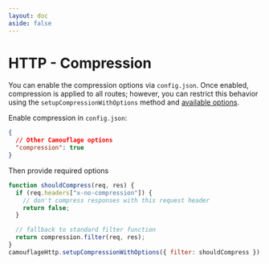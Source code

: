 ```yaml
---
layout: doc
aside: false
---
```


# HTTP - Compression

You can enable the compression options via `config.json`. Once enabled, compression is applied to all routes; however, you can restrict this behavior using the `setupCompressionWithOptions` method and [available options](https://www.npmjs.com/package/compression#options).

Enable compression in `config.json`:

```json
{
  // Other Camouflage options
  "compression": true
}
```

Then provide required options

```js
function shouldCompress(req, res) {
  if (req.headers["x-no-compression"]) {
    // don't compress responses with this request header
    return false;
  }

  // fallback to standard filter function
  return compression.filter(req, res);
}
camouflageHttp.setupCompressionWithOptions({ filter: shouldCompress });
```
